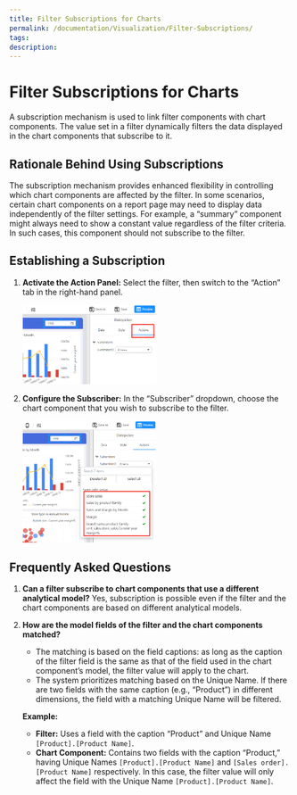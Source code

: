 ```yaml
---
title: Filter Subscriptions for Charts
permalink: /documentation/Visualization/Filter-Subscriptions/
tags:
description: 
---
```


# Filter Subscriptions for Charts

A subscription mechanism is used to link filter components with chart components. The value set in a filter dynamically filters the data displayed in the chart components that subscribe to it.

## Rationale Behind Using Subscriptions

The subscription mechanism provides enhanced flexibility in controlling which chart components are affected by the filter. In some scenarios, certain chart components on a report page may need to display data independently of the filter settings. For example, a “summary” component might always need to show a constant value regardless of the filter criteria. In such cases, this component should not subscribe to the filter.

## Establishing a Subscription

1. **Activate the Action Panel:**
   Select the filter, then switch to the “Action” tab in the right-hand panel.
   <div align="left"><img  src="./images/1740366829268.png"  width="50%" /></div>

2. **Configure the Subscriber:**
   In the “Subscriber” dropdown, choose the chart component that you wish to subscribe to the filter.
   <div align="left"><img  src="./images/1740366919778.png"  width="50%" /></div>

## Frequently Asked Questions

1. **Can a filter subscribe to chart components that use a different analytical model?**
   Yes, subscription is possible even if the filter and the chart components are based on different analytical models.

2. **How are the model fields of the filter and the chart components matched?**

   - The matching is based on the field captions: as long as the caption of the filter field is the same as that of the field used in the chart component’s model, the filter value will apply to the chart.
   - The system prioritizes matching based on the Unique Name. If there are two fields with the same caption (e.g., “Product”) in different dimensions, the field with a matching Unique Name will be filtered.

   **Example:**

   - **Filter:** Uses a field with the caption “Product” and Unique Name `[Product].[Product Name]`.
   - **Chart Component:** Contains two fields with the caption “Product,” having Unique Names `[Product].[Product Name]` and `[Sales order].[Product Name]` respectively.
     In this case, the filter value will only affect the field with the Unique Name `[Product].[Product Name]`.